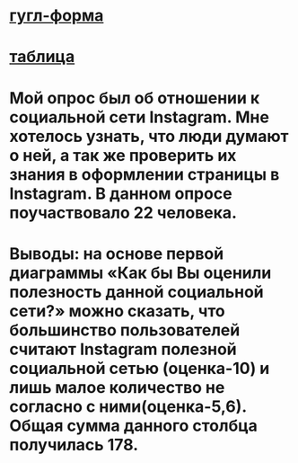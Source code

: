 # [гугл-форма](https://docs.google.com/forms/d/15oGWvzUGjgYRWEOhPmhh-Lh85AVP7ZhNhdIPxwvnxes/edit?usp=sharing)
# [таблица](https://docs.google.com/spreadsheets/d/1k6nMZQL-IkFj0ec9cbTBqL5ZP6sx6UIIx9c3EXdiESk/edit?usp=sharing)
# Мой опрос был об отношении к социальной сети Instagram. Мне хотелось узнать, что люди думают о ней, а так же проверить их знания в оформлении страницы в Instagram. В данном опросе поучаствовало 22 человека.
# Выводы: на основе первой диаграммы «Как бы Вы оценили полезность данной социальной сети?» можно сказать, что большинство пользователей считают Instagram полезной социальной сетью (оценка-10) и лишь малое количество не согласно с ними(оценка-5,6). Общая сумма данного столбца получилась 178.
